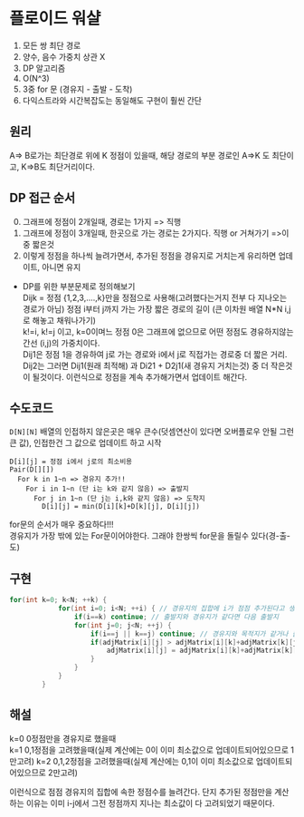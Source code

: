 # 플로이드 워샬

1. 모든 쌍 최단 경로
2. 양수, 음수 가중치 상관 X
3. DP 알고리즘
4. O(N^3)
5. 3중 for 문 (경유지 - 출발 - 도착)
6. 다익스트라와 시간복잡도는 동일해도 구현이 훨씬 간단

## 원리

A=> B로가는 최단경로 위에 K 정점이 있을때, 해당 경로의 부분 경로인 A=>K 도 최단이고, K=>B도 최단거리이다.

## DP 접근 순서

0. 그래프에 정점이 2개일때, 경로는 1가지 => 직행
1. 그래프에 정점이 3개일때, 한곳으로 가는 경로는 2가지다. 직행 or 거쳐가기 =>이중 짧은것
2. 이렇게 정점을 하나씩 늘려가면서, 추가된 정점을 경유지로 거치는게 유리하면 업데이트, 아니면 유지

- DP를 위한 부분문제로 정의해보기  
  Dijk = 정점 {1,2,3,....,k}만을 정점으로 사용해(고려했다는거지 전부 다 지나오는 경로가 아님) 정점 i부터 j까지 가는 가장 짧은 경로의 길이 (큰 이차원 배열 N\*N i,j로 해놓고 채워나가기)  
  k!=i, k!=j 이고, k=0이며느 정점 0은 그래프에 없으므로 어떤 정점도 경유하지않는 간선 (i,j)의 가중치이다.  
  Dij1은 정점 1을 경유하여 j로 가는 경로와 i에서 j로 직접가는 경로중 더 짧은 거리.  
  Dij2는 그러면 Dij1(원래 최적해) 과 Di21 + D2j1(새 경유지 거치는것) 중 더 작은것이 될것이다.
  이런식으로 정점을 계속 추가해가면서 업데이트 해간다.

## 수도코드

`D[N][N]` 배열의 인접하지 않은곳은 매우 큰수(덧셈연산이 있다면 오버플로우 안될 그런 큰 값), 인접한건 그 값으로 업데이트 하고 시작

```
D[i][j] = 정점 i에서 j로의 최소비용
Pair(D[][])
  For k in 1~n => 경유지 추가!!
    For i in 1~n (단 i는 k와 같지 않음) => 출발지
      For j in 1~n (단 j는 i,k와 같지 않음) => 도착지
        D[i][j] = min(D[i][k]+D[k][j], D[i][j])

```

for문의 순서가 매우 중요하다!!!  
경유지가 가장 밖에 있는 For문이어야한다. 그래야 한쌍씩 for문을 돌릴수 있다(경-출-도)

## 구현

```java
for(int k=0; k<N; ++k) {
			for(int i=0; i<N; ++i) { // 경유지의 집합에 i가 점점 추가된다고 생각하면된다.
				if(i==k) continue; // 출발지와 경유지가 같다면 다음 출발지
				for(int j=0; j<N; ++j) {
					if(i==j || k==j) continue; // 경유지와 목적지가 같거나 출발지가 곧 목적지라면 패스
					if(adjMatrix[i][j] > adjMatrix[i][k]+adjMatrix[k][j]) {
						adjMatrix[i][j] = adjMatrix[i][k]+adjMatrix[k][j];
					}
				}
			}
		}
```

## 해설

k=0 0정점만을 경유지로 했을때  
k=1 0,1정점을 고려했을때(실제 계산에는 0이 이미 최소값으로 업데이트되어있으므로 1만고려)
k=2 0,1,2정점을 고려했을때(실제 계산에는 0,1이 이미 최소값으로 업데이트되어있으므로 2만고려)

이런식으로 점점 경유지의 집합에 속한 정점수를 늘려간다. 단지 추가된 정점만을 계산하는 이유는 이미 i-j에서 그전 정점까지 지나는 최소값이 다 고려되었기 때문이다.

